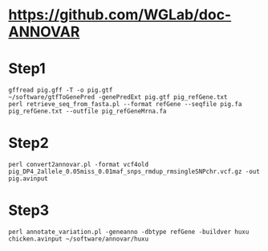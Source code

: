 # https://github.com/WGLab/doc-ANNOVAR

# Step1
```
gffread pig.gff -T -o pig.gtf  
~/software/gtfToGenePred -genePredExt pig.gtf pig_refGene.txt  
perl retrieve_seq_from_fasta.pl --format refGene --seqfile pig.fa pig_refGene.txt --outfile pig_refGeneMrna.fa
```
# Step2
```
perl convert2annovar.pl -format vcf4old pig_DP4_2allele_0.05miss_0.01maf_snps_rmdup_rmsingleSNPchr.vcf.gz -out pig.avinput
````
# Step3
```
perl annotate_variation.pl -geneanno -dbtype refGene -buildver huxu chicken.avinput ~/software/annovar/huxu
```
